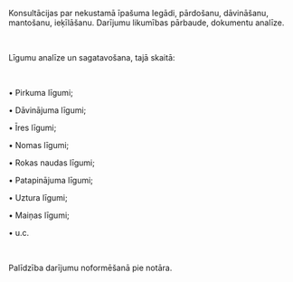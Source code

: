 Konsultācijas par nekustamā īpašuma Iegādi, pārdošanu, dāvināšanu, mantošanu, ieķīlāšanu.
Darījumu likumības pārbaude, dokumentu analīze.

<br/>

Līgumu analīze un sagatavošana, tajā skaitā:

<br/>

• Pirkuma līgumi;

• Dāvinājuma līgumi;

• Īres līgumi;

• Nomas līgumi;

• Rokas naudas līgumi;

• Patapinājuma līgumi;

• Uztura līgumi;

• Maiņas līgumi;

• u.c.

<br/>

Palīdzība darījumu noformēšanā pie notāra.
